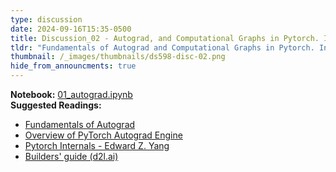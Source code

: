 ```yaml
---
type: discussion
date: 2024-09-16T15:35-0500
title: Discussion_02 - Autograd, and Computational Graphs in Pytorch. Intro to Model Building in Pytorch.
tldr: "Fundamentals of Autograd and Computational Graphs in Pytorch. Introduction to Defining a Neural Network in Pytorch (Basics)"
thumbnail: /_images/thumbnails/ds598-disc-02.png
hide_from_announcments: true
---
```

**Notebook:** [01_autograd.ipynb](https://github.com/DL4DS/sp2024_notebooks/blob/main/discussion/01_autograd.ipynb)    
**Suggested Readings:**
* [Fundamentals of Autograd](https://pytorch.org/tutorials/beginner/introyt/autogradyt_tutorial.html)
* [Overview of PyTorch Autograd Engine](https://pytorch.org/blog/overview-of-pytorch-autograd-engine/)
* [Pytorch Internals - Edward Z. Yang ](http://blog.ezyang.com/2019/05/pytorch-internals/)
* [Builders' guide (d2l.ai)](https://d2l.ai/chapter_builders-guide/index.html)

